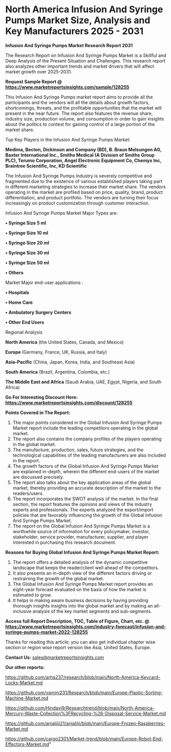 # North America Infusion And Syringe Pumps Market Size, Analysis and Key Manufacturers 2025 - 2031

<strong>Infusion And Syringe Pumps Market Research Report 2031</strong>

The Research Report on Infusion And Syringe Pumps Market is a Skillful and Deep Analysis of the Present Situation and Challenges. This research report also analyzes other important trends and market drivers that will affect market growth over 2025-2031.

<strong>Request Sample Report @ <a href=https://www.marketreportsinsights.com/sample/128255>https://www.marketreportsinsights.com/sample/128255</a></strong>

This Infusion And Syringe Pumps market report aims to provide all the participants and the vendors will all the details about growth factors, shortcomings, threats, and the profitable opportunities that the market will present in the near future. The report also features the revenue share, industry size, production volume, and consumption in order to gain insights about the politics to contest for gaining control of a large portion of the market share.

Top Key Players in the Infusion And Syringe Pumps Market:

<strong>Medima, Becton, Dickinson and Company (BD), B. Braun Melsungen AG, Baxter International Inc., Smiths Medical (A Division of Smiths Group PLC), Terumo Corporation, Angel Electronic Equipment Co, Chemyx Inc, Braintree Scientific, Inc, KD Scientific</strong>

The Infusion And Syringe Pumps Industry is severely competitive and fragmented due to the existence of various established players taking part in different marketing strategies to increase their market share. The vendors operating in the market are profiled based on price, quality, brand, product differentiation, and product portfolio. The vendors are turning their focus increasingly on product customization through customer interaction.

Infusion And Syringe Pumps Market Major Types are:

<strong>• Syringe Size 5 ml

• Syringe Size 10 ml

• Syringe Size 20 ml

• Syringe Size 30 ml

• Syringe Size 50 ml

• Others</strong>

Market Major end-user applications :

<strong>• Hospitals

• Home Care

• Ambulatory Surgery Centers

• Other End Users</strong>

Regional Analysis

</u><strong><b>North America</b></strong> (the United States, Canada, and Mexico)

<strong><b>Europe </b></strong>(Germany, France, UK, Russia, and Italy)

<strong><b>Asia-Pacific</b></strong> (China, Japan, Korea, India, and Southeast Asia)

<strong><b>South America</b></strong> (Brazil, Argentina, Colombia, etc.)

<strong><b>The Middle East and Africa</b></strong> (Saudi Arabia, UAE, Egypt, Nigeria, and South Africa)

<strong>Go For Interesting Discount Here: <a href=https://www.marketreportsinsights.com/discount/128255>https://www.marketreportsinsights.com/discount/128255</a></strong>

<strong>Points Covered in The Report:</strong>
<ol>
  <li>The major points considered in the Global Infusion And Syringe Pumps Market report include the leading competitors operating in the global market.</li>
  <li>The report also contains the company profiles of the players operating in the global market.</li>
  <li>The manufacture, production, sales, future strategies, and the technological capabilities of the leading manufacturers are also included in the report.</li>
  <li>The growth factors of the Global Infusion And Syringe Pumps Market are explained in-depth, wherein the different end-users of the market are discussed precisely.</li>
  <li>The report also talks about the key application areas of the global market, thereby providing an accurate description of the market to the readers/users.</li>
  <li>The report incorporates the SWOT analysis of the market. In the final section, the report features the opinions and views of the industry experts and professionals. The experts analyzed the export/import policies that are favorably influencing the growth of the Global Infusion And Syringe Pumps Market.</li>
  <li>The report on the Global Infusion And Syringe Pumps Market is a worthwhile source of information for every policymaker, investor, stakeholder, service provider, manufacturer, supplier, and player interested in purchasing this research document.</li>
</ol>
<strong>Reasons for Buying Global Infusion And Syringe Pumps Market Report:</strong>

<ol>
  <li>The report offers a detailed analysis of the dynamic competitive landscape that keeps the reader/client well ahead of the competitors.</li>
  <li>It also presents an in-depth view of the different factors driving or restraining the growth of the global market.</li>
  <li>The Global Infusion And Syringe Pumps Market report provides an eight-year forecast evaluated on the basis of how the market is estimated to grow.</li>
  <li>It helps in making aware business decisions by having providing thorough insights insights into the global market and by making an all-inclusive analysis of the key market segments and sub-segments.</li>
</ol>
<strong>Access full Report Description, TOC, Table of Figure, Chart, etc. @ <a href=https://www.marketreportsinsights.com/industry-forecast/infusion-and-syringe-pumps-market-2022-128255>https://www.marketreportsinsights.com/industry-forecast/infusion-and-syringe-pumps-market-2022-128255</a></strong>


Thanks for reading this article; you can also get individual chapter wise section or region wise report version like Asia, United States, Europe.

<strong>Contact Us:</strong>
sales@marketreportsinsights.com

<strong>Our other reports:</strong>

<a href=https://github.com/arha237/research/blob/main/North-America-Keycard-Locks-Market.md>https://github.com/arha237/research/blob/main/North-America-Keycard-Locks-Market.md</a>

<a href=https://github.com/yamini231/Research/blob/main/Europe-Plastic-Sorting-Machine-Market.md>https://github.com/yamini231/Research/blob/main/Europe-Plastic-Sorting-Machine-Market.md</a>

<a href=https://github.com/Hindavi9/Researchtrend/blob/main/North-America-Mercury-Waste-Collection%3FRecycling-%26-Disposal-Service-Market.md>https://github.com/Hindavi9/Researchtrend/blob/main/North-America-Mercury-Waste-Collection%3FRecycling-%26-Disposal-Service-Market.md</a>

<a href=https://github.com/anjaliiii21/anjaliiii/blob/main/Europe-Frozen-Raspberries-Market.md>https://github.com/anjaliiii21/anjaliiii/blob/main/Europe-Frozen-Raspberries-Market.md</a>

<a href=https://github.com/cargo2301/Market-trend/blob/main/Europe-Robot-End-Effectors-Market.md>https://github.com/cargo2301/Market-trend/blob/main/Europe-Robot-End-Effectors-Market.md</a>"
